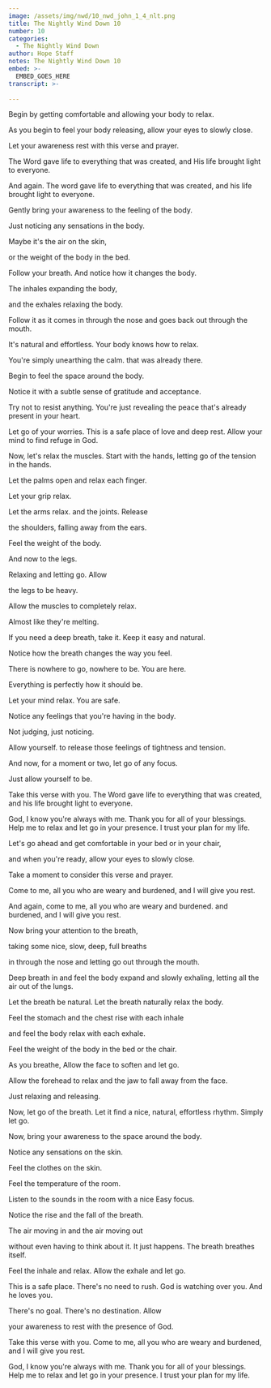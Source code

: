 ```yaml
---
image: /assets/img/nwd/10_nwd_john_1_4_nlt.png
title: The Nightly Wind Down 10
number: 10
categories:
  - The Nightly Wind Down
author: Hope Staff
notes: The Nightly Wind Down 10
embed: >-
  EMBED_GOES_HERE
transcript: >-
  
---
```

Begin by getting comfortable and allowing your body to relax.

As you begin to feel your body releasing, allow your eyes to slowly close.

Let your awareness rest with this verse and prayer.

The Word gave life to everything that was created, and His life brought light to everyone.

And again. The word gave life to everything that was created, and his life brought light to everyone.

Gently bring your awareness to the feeling of the body.

Just noticing any sensations in the body.

Maybe it's the air on the skin,

or the weight of the body in the bed.

Follow your breath. And notice how it changes the body.

The inhales expanding the body,

and the exhales relaxing the body.

Follow it as it comes in through the nose and goes back out through the mouth.

It's natural and effortless. Your body knows how to relax.

You're simply unearthing the calm. that was already there.

Begin to feel the space around the body.

Notice it with a subtle sense of gratitude and acceptance.

Try not to resist anything. You're just revealing the peace that's already present in your heart.

Let go of your worries. This is a safe place of love and deep rest. Allow your mind to find refuge in God.

Now, let's relax the muscles. Start with the hands, letting go of the tension in the hands.

Let the palms open and relax each finger.

Let your grip relax.

Let the arms relax. and the joints. Release

the shoulders, falling away from the ears.

Feel the weight of the body.

And now to the legs.

Relaxing and letting go. Allow

the legs to be heavy.

Allow the muscles to completely relax.

Almost like they're melting.

If you need a deep breath, take it. Keep it easy and natural.

Notice how the breath changes the way you feel.

There is nowhere to go, nowhere to be. You are here.

Everything is perfectly how it should be.

Let your mind relax. You are safe.

Notice any feelings that you're having in the body.

Not judging, just noticing.

Allow yourself. to release those feelings of tightness and tension.

And now, for a moment or two, let go of any focus.

Just allow yourself to be.

Take this verse with you. The Word gave life to everything that was created, and his life brought light to everyone.

God, I know you're always with me. Thank you for all of your blessings. Help me to relax and let go in your presence. I trust your plan for my life.


Let's go ahead and get comfortable in your bed or in your chair,

and when you're ready, allow your eyes to slowly close.

Take a moment to consider this verse and prayer.

Come to me, all you who are weary and burdened, and I will give you rest.

And again, come to me, all you who are weary and burdened. and burdened, and I will give you rest.

Now bring your attention to the breath,

taking some nice, slow, deep, full breaths

in through the nose and letting go out through the mouth.

Deep breath in and feel the body expand and slowly exhaling, letting all the air out of the lungs.

Let the breath be natural. Let the breath naturally relax the body.

Feel the stomach and the chest rise with each inhale

and feel the body relax with each exhale.

Feel the weight of the body in the bed or the chair.

As you breathe, Allow the face to soften and let go.

Allow the forehead to relax and the jaw to fall away from the face.

Just relaxing and releasing.

Now, let go of the breath. Let it find a nice, natural, effortless rhythm. Simply let go.

Now, bring your awareness to the space around the body.

Notice any sensations on the skin.

Feel the clothes on the skin.

Feel the temperature of the room.

Listen to the sounds in the room with a nice Easy focus.

Notice the rise and the fall of the breath.

The air moving in and the air moving out

without even having to think about it. It just happens. The breath breathes itself.

Feel the inhale and relax. Allow the exhale and let go.

This is a safe place. There's no need to rush. God is watching over you. And he loves you.

There's no goal. There's no destination. Allow

your awareness to rest with the presence of God.

Take this verse with you. Come to me, all you who are weary and burdened, and I will give you rest.

God, I know you're always with me. Thank you for all of your blessings. Help me to relax and let go in your presence. I trust your plan for my life. 

